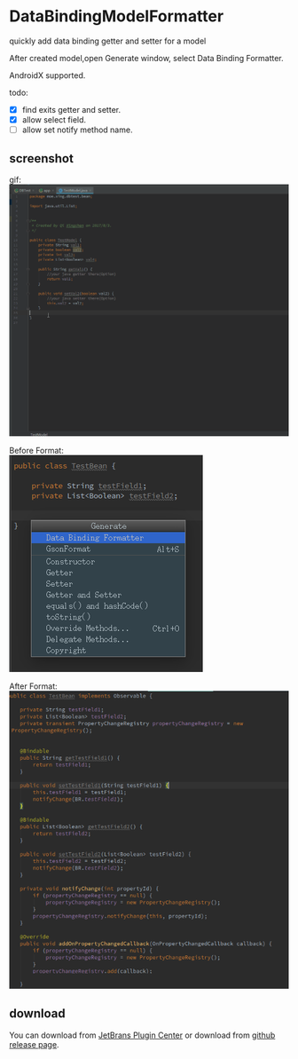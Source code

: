 # DataBindingModelFormatter
quickly add data binding getter and setter for a model

After created model,open Generate window, select Data Binding Formatter.<br>  

AndroidX supported.  <br>

todo:<br>
- [x] find exits getter and setter.<br>
- [x] allow select field.<br>
- [ ] allow set notify method name.  

## screenshot

gif:  
![gif](./screenshot/screenshot.gif)

Before Format:</br>
![](./screenshot/1.png)

After Format:</br>
![](./screenshot/3.png)

## download

You can download from [JetBrans Plugin Center](https://plugins.jetbrains.com/plugin/8616?pr=idea) 
or download from [github release page](https://github.com/Qixingchen/DataBindingModelFormatter/releases).